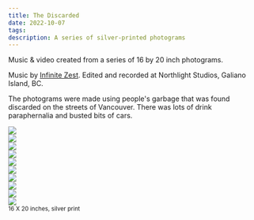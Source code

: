 ```yaml
---
title: The Discarded
date: 2022-10-07
tags:  
description: A series of silver-printed photograms
---
```


<div class="pr v169">
<div class="ay yay" data-id="rU8XXMt5Iwc"></div>
</div>

Music & video created from a series of 16 by 20 inch photograms.

<!-- more -->

Music by <a target="_blank" href="https://infinitezest.bandcamp.com/">Infinite Zest</a>. Edited and recorded at Northlight Studios, Galiano Island, BC. 

The photograms were made using people's garbage that was found discarded on the streets of Vancouver. There was lots of drink paraphernalia and busted bits of cars.

<div class="pr va" id="bbox"><div class="play"></div><div class="slide fade" data-num="1"><img src="/images/discarded/01.jpg"></div><div class="slide fade" data-num="2"><img src="/images/discarded/02.jpg"></div><div class="slide fade" data-num="3"><img src="/images/discarded/03.jpg"></div><div class="slide fade" data-num="4"><img src="/images/discarded/04.jpg"></div><div class="slide fade" data-num="5"><img src="/images/discarded/05.jpg"></div><div class="slide fade" data-num="6"><img src="/images/discarded/06.jpg"></div><div class="slide fade" data-num="7"><img src="/images/discarded/07.jpg"></div><div class="slide fade" data-num="8"><img src="/images/discarded/08.jpg"></div><div class="slide fade" data-num="9"><img src="/images/discarded/09.jpg"></div><div class="slide fade" data-num="10"><img src="/images/discarded/10.jpg"></div></div><div class="caption c2 Bv"><small>16 X 20 inches, silver print</small></div><div><span class="dot" data-num="1"></span><span class="dot" data-num="2"></span><span class="dot" data-num="3"></span><span class="dot" data-num="4"></span><span class="dot" data-num="5"></span><span class="dot" data-num="6"></span><span class="dot" data-num="7"></span><span class="dot" data-num="8"></span><span class="dot" data-num="9"></span><span class="dot" data-num="10"></span></div>

<br>

